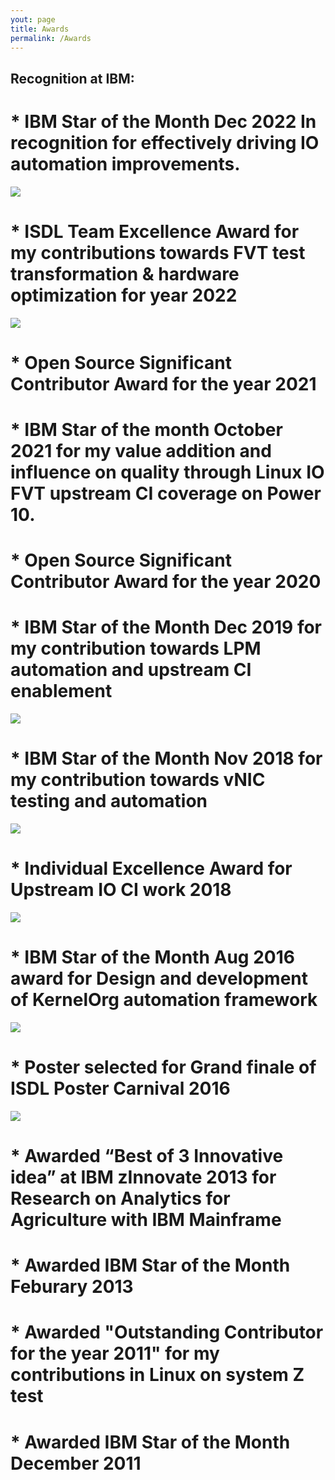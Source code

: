 ```yaml
---
yout: page
title: Awards
permalink: /Awards
---
```


## Recognition at IBM:

# * IBM Star of the Month Dec 2022 In recognition for effectively driving IO automation improvements.

![](https://github.com/abdhaleegit/abdhaleegit.github.io/raw/master/resource/dec-2022.jpg)

# * ISDL Team Excellence Award for my contributions towards FVT test transformation & hardware optimization for year 2022

![](https://github.com/abdhaleegit/abdhaleegit.github.io/raw/master/resource/Sep-2022.jpg)

# * Open Source Significant Contributor Award for the year 2021

# * IBM Star of the month October 2021 for my value addition and influence on quality through Linux IO FVT upstream CI coverage on Power 10.

# * Open Source Significant Contributor Award for the year 2020
	
# * IBM Star of the Month Dec 2019 for my contribution towards LPM automation and upstream CI enablement

![](https://github.com/abdhaleegit/abdhaleegit.github.io/raw/master/resource/dec-2019.jpg)

# * IBM Star of the Month Nov 2018 for my contribution towards vNIC testing and automation

![](https://github.com/abdhaleegit/abdhaleegit.github.io/raw/master/resource/Nov-2018.jpg)

# * Individual Excellence Award for Upstream IO CI work 2018

![](https://github.com/abdhaleegit/abdhaleegit.github.io/raw/master/resource/2018-excellence.jpg)

# * IBM Star of the Month Aug 2016 award for Design and development of KernelOrg automation framework

![](https://github.com/abdhaleegit/abdhaleegit.github.io/raw/master/resource/Aug-2016.jpg)

# * Poster selected for Grand finale of ISDL Poster Carnival 2016

![](https://github.com/abdhaleegit/abdhaleegit.github.io/raw/master/resource/Poster.jpg)

# * Awarded “Best of 3 Innovative idea” at IBM zInnovate 2013 for Research on Analytics for Agriculture with IBM Mainframe

# * Awarded IBM Star of the Month Feburary 2013

# * Awarded "Outstanding Contributor for the year 2011" for my contributions in Linux on system Z test

# * Awarded IBM Star of the Month December 2011
